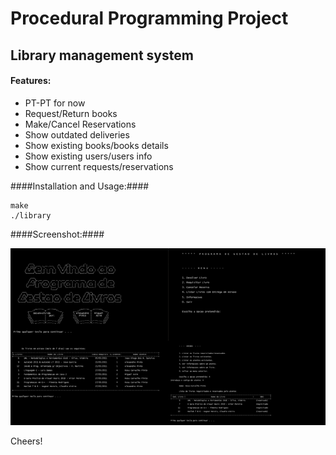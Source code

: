 Procedural Programming Project
===================================
Library management system
-------------

#### Features: ####
* PT-PT for now
* Request/Return books
* Make/Cancel Reservations
* Show outdated deliveries
* Show existing books/books details 
* Show existing users/users info
* Show current requests/reservations

####Installation and Usage:####

    make
	./library

####Screenshot:####
<p align="center">
  <img src="https://github.com/AlexPnt/Library-Management-System/raw/master/screens/library.png"/>
</p>

Cheers!
